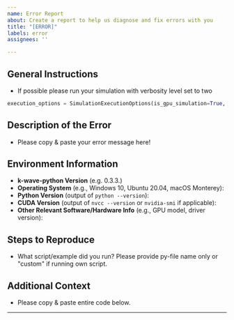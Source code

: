 ```yaml
---
name: Error Report
about: Create a report to help us diagnose and fix errors with you
title: "[ERROR]"
labels: error
assignees: ''

---
```

 
## General Instructions
<!-- A brief description of what you expected to happen. -->
- If possible please run your simulation with verbosity level set to two
```python
execution_options = SimulationExecutionOptions(is_gpu_simulation=True, verbose_level=2)
```

## Description of the Error
<!-- A clear and concise description of what the error is. -->
- Please copy & paste your error message here!

## Environment Information
<!-- Details of your environment are crucial for reproducing the error. -->
- **k-wave-python Version** (e.g. 0.3.3.)
- **Operating System** (e.g., Windows 10, Ubuntu 20.04, macOS Monterey):
- **Python Version** (output of `python --version`):
- **CUDA Version** (output of `nvcc --version` or `nvidia-smi` if applicable):
- **Other Relevant Software/Hardware Info** (e.g., GPU model, driver version):

## Steps to Reproduce
<!-- Step-by-step process to reproduce the behavior -->
- What script/example did you run? Please provide py-file name only or "custom" if running own script. 

## Additional Context
<!-- Any additional information that can help us diagnose the issue effectively. -->
- Please copy & paste entire code below. 

---
